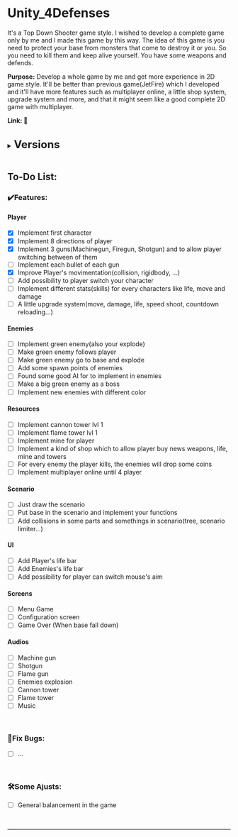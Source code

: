 # Unity_4Defenses

It's a Top Down Shooter game style. I wished to develop a complete game only by me and I made this game by this way.
The idea of this game is you need to protect your base from monsters that come to destroy it or you. So you need to kill them and keep alive yourself. You have some weapons and defends.

<strong>Purpose:</strong> Develop a whole game by me and get more experience in 2D game style. It'll be better than previous game(JetFire) which I developed and it'll have more features such as multiplayer online, a little shop system, upgrade system and more, and that it might seem like a good complete 2D game with multiplayer.

<strong>Link: 🚧</strong>

<br>
<!-- <br> -->

<details>
    <summary><strong><font size = "5">Versions</font></strong></summary>

    0️⃣v0.3.1
    🚧Implement each bullet of each gun. 🐛There are some bugs.

    0️⃣v0.3.0
    ✔️Implement 3 guns(Machinegun, Firegun, Shotgun) and to allow player switching between of them
    ✔️Improve Player's movimentation(collision, rigidbody, ...)
    🚧Implement each bullet of each gun

    0️⃣v0.2.0
    ♻️Readme updated
    🔥Remove .vscode and UserSettings from repository
    ⬆️Project version updated 2021.3.13f1 -> 2021.3.23f1


    0️⃣v0.1.0
    ✔️Implement 8 directions of player


    0️⃣v0.0.0
    ✔️Implement first character
    ✔️Project created
    ✔️Repository created

</details>

<br>

## To-Do List:

### ✔️Features:<br>

#### Player

- [x] Implement first character
- [x] Implement 8 directions of player
- [x] Implement 3 guns(Machinegun, Firegun, Shotgun) and to allow player switching between of them
- [ ] Implement each bullet of each gun
- [x] Improve Player's movimentation(collision, rigidbody, ...)
- [ ] Add possibility to player switch your character
- [ ] Implement different stats(skills) for every characters like life, move and damage
- [ ] A little upgrade system(move, damage, life, speed shoot, countdown reloading...)

#### Enemies

- [ ] Implement green enemy(also your explode)
- [ ] Make green enemy follows player
- [ ] Make green enemy go to base and explode
- [ ] Add some spawn points of enemies
- [ ] Found some good AI for to implement in enemies
- [ ] Make a big green enemy as a boss
- [ ] Implement new enemies with different color

#### Resources

- [ ] Implement cannon tower lvl 1
- [ ] Implement flame tower lvl 1
- [ ] Implement mine for player
- [ ] Implement a kind of shop which to allow player buy news weapons, life, mine and towers
- [ ] For every enemy the player kills, the enemies will drop some coins
- [ ] Implement multiplayer online until 4 player

#### Scenario

- [ ] Just draw the scenario
- [ ] Put base in the scenario and implement your functions
- [ ] Add collisions in some parts and somethings in scenario(tree, scenario limiter...)

#### UI

- [ ] Add Player's life bar
- [ ] Add Enemies's life bar
- [ ] Add possibility for player can switch mouse's aim

#### Screens

- [ ] Menu Game
- [ ] Configuration screen
- [ ] Game Over (When base fall down)

#### Audios

- [ ] Machine gun
- [ ] Shotgun
- [ ] Flame gun
- [ ] Enemies explosion
- [ ] Cannon tower
- [ ] Flame tower
- [ ] Music

<br>

### 🐛Fix Bugs:<br>

- [ ] ...

<br>

### 🛠️Some Ajusts:<br>

- [ ] General balancement in the game

<br>

---
